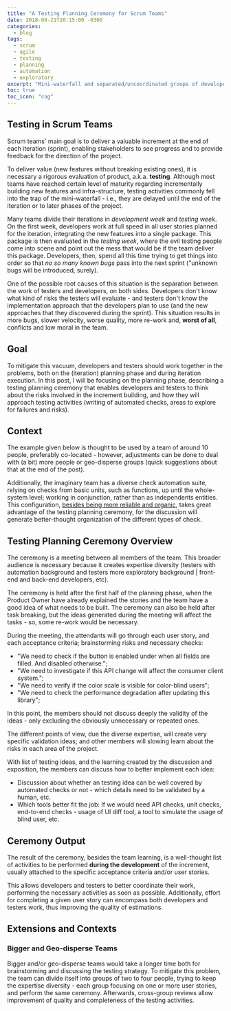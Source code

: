 ```yaml
---
title: "A Testing Planning Ceremony for Scrum Teams"
date: 2018-08-21T20:15:00 -0300
categories:
  - blog
tags:
  - scrum
  - agile
  - testing
  - planning
  - automation
  - exploratory
excerpt: "Mini-waterfall and separated/uncoordinated groups of developers and testers is a common problem. In this post, I will describe a simple planning ceremony to better integrate team members in testing activities."
toc: true
toc_icon: "cog"
---
```


## Testing in Scrum Teams

Scrum teams' main goal is to deliver a valuable increment at the end of each iteration (sprint),
enabling stakeholders to see progress and to provide feedback for the direction of the project.

To deliver value (new features without breaking existing ones), it is necessary
a rigorous evaluation of product, a.k.a. **testing**. Although most teams have reached certain level of maturity
regarding incrementally building new features and infra-structure, testing activities commonly
fell into the trap of the mini-waterfall - i.e., they are delayed until the end of the iteration
or to later phases of the project.

Many teams divide their iterations in _development week_ and _testing week_. On the first week, developers work at full speed in all user stories planned for the iteration, integrating the new features into a single package. This package is then evaluated in the _testing week_, where the evil testing people come into scene and point out the mess that would be if the team deliver this package. Developers, then, spend all this time trying to
get things into order so that _no so many known bugs_ pass into the next sprint ("unknown bugs will be introduced, surely).

One of the possible root causes of this situation is the separation between the work of testers and
developers, on both sides. Developers don't know what kind of risks the testers will evaluate - and
testers don't know the implementation approach that the developers plan to use (and the new approaches
that they discovered during the sprint). This situation results in more bugs, slower velocity, worse quality, more re-work and, **worst of all**, conflicts and low moral in the team.

## Goal

To mitigate this vacuum, developers and testers should work together in the problems, both
on the (iteration) planning phase and during iteration execution. In this post, I will be focusing
on the planning phase, describing a testing planning ceremony that enables developers and testers
to think about the risks involved in the increment building, and how they will approach testing
activities (writing of automated checks, areas to explore for failures and risks).

## Context

The example given below is thought to be used by a team of around 10 people, preferably
co-located - however, adjustments can be done to deal with (a bit) more people or geo-disperse
groups (quick suggestions about that at the end of the post).

Additionally, the imaginary team has a diverse check automation suite, relying on checks from basic
units, such as functions, up until the whole-system level; working in conjunction, rather than as independents entities.
This configuration, [besides being more reliable and organic](http://thatsabug.com/2018/08/08/testing_ember_application_first_steps.html), takes
great advantage of the testing planning ceremony, for the discussion will generate better-thought
organization of the different types of check.

## Testing Planning Ceremony Overview

The ceremony is a meeting between all members of the team. This broader audience is necessary
because it creates expertise diversity (testers with
automation background and testers more exploratory background | front-end and back-end developers, etc).

The ceremony is held after the first half of the planning phase, when the Product Owner have already
explained the stories and the team have a good idea of what needs to be built. The ceremony can
also be held after task breaking, but the ideas generated during the meeting will affect the tasks -
so, some re-work would be necessary.

During the meeting, the attendants will go through each user story, and each acceptance criteria;
brainstorming risks and necessary checks:

- "We need to check if the button is enabled under when all fields are filled. And disabled otherwise.";
- "We need to investigate if this API change will affect the consumer client system.";
- "We need to verify if the color scale is visible for color-blind users";
- "We need to check the performance degradation after updating this library";

In this point, the members should not discuss deeply the validity of the ideas - only excluding
the obviously unnecessary or repeated ones.

The different points of view, due the diverse expertise, will create very specific validation ideas;
and other members will slowing learn about the risks in each area of the project.

With list of testing ideas, and the learning created by the discussion and exposition, the members can
discuss how to better implement each idea:

- Discussion about whether an testing idea can be well covered by automated checks or not - which details need to be validated by a human, etc.
- Which tools better fit the job: If we would need API checks, unit checks, end-to-end checks - usage of UI diff tool, a tool to simulate the usage of blind user, etc.

## Ceremony Output

The result of the ceremony, besides the team learning, is a well-thought list of activities to be performed
**during the development** of the increment, usually attached to the specific acceptance criteria and/or user
stories.

This allows developers and testers to better coordinate their work, performing the necessary activities
as soon as possible. Additionally, effort for completing a given user story can encompass both developers and
testers work, thus improving the quality of estimations.

## Extensions and Contexts

### Bigger and Geo-disperse Teams

Bigger and/or geo-disperse teams would take a longer time both for brainstorming and discussing the testing strategy. To mitigate this problem, the team can divide itself into groups of two to four people, trying to keep the expertise diversity - each group focusing on one or more user stories, and perform the same ceremony. Afterwards, cross-group reviews allow improvement of quality and completeness of the testing activities.
